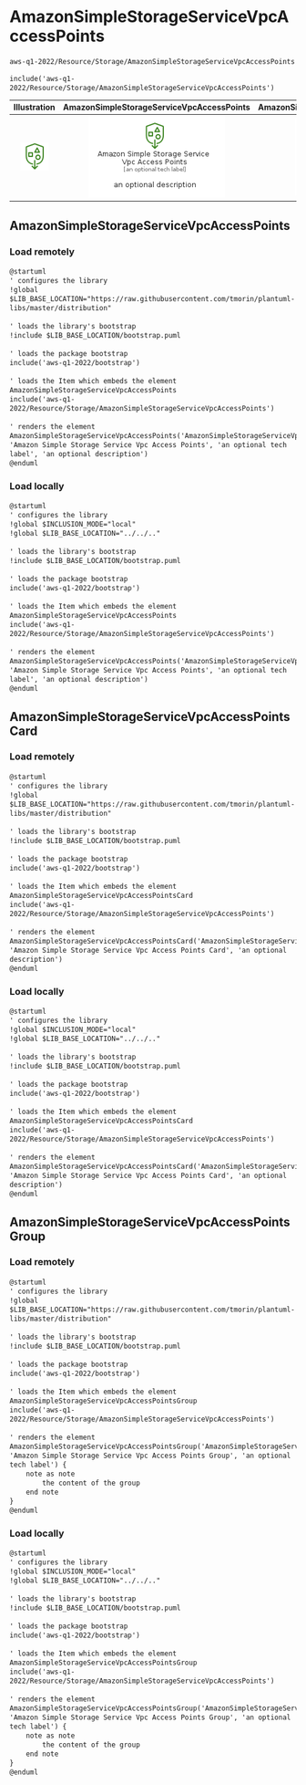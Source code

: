 # AmazonSimpleStorageServiceVpcAccessPoints


```text
aws-q1-2022/Resource/Storage/AmazonSimpleStorageServiceVpcAccessPoints
```

```text
include('aws-q1-2022/Resource/Storage/AmazonSimpleStorageServiceVpcAccessPoints')
```



| Illustration | AmazonSimpleStorageServiceVpcAccessPoints | AmazonSimpleStorageServiceVpcAccessPointsCard | AmazonSimpleStorageServiceVpcAccessPointsGroup |
| :---: | :---: | :---: | :---: |
| ![illustration for Illustration](../../../aws-q1-2022/Resource/Storage/AmazonSimpleStorageServiceVpcAccessPoints.png) | ![illustration for AmazonSimpleStorageServiceVpcAccessPoints](../../../aws-q1-2022/Resource/Storage/AmazonSimpleStorageServiceVpcAccessPoints.Local.png) | ![illustration for AmazonSimpleStorageServiceVpcAccessPointsCard](../../../aws-q1-2022/Resource/Storage/AmazonSimpleStorageServiceVpcAccessPointsCard.Local.png) | ![illustration for AmazonSimpleStorageServiceVpcAccessPointsGroup](../../../aws-q1-2022/Resource/Storage/AmazonSimpleStorageServiceVpcAccessPointsGroup.Local.png) |




## AmazonSimpleStorageServiceVpcAccessPoints

### Load remotely
```plantuml
@startuml
' configures the library
!global $LIB_BASE_LOCATION="https://raw.githubusercontent.com/tmorin/plantuml-libs/master/distribution"

' loads the library's bootstrap
!include $LIB_BASE_LOCATION/bootstrap.puml

' loads the package bootstrap
include('aws-q1-2022/bootstrap')

' loads the Item which embeds the element AmazonSimpleStorageServiceVpcAccessPoints
include('aws-q1-2022/Resource/Storage/AmazonSimpleStorageServiceVpcAccessPoints')

' renders the element
AmazonSimpleStorageServiceVpcAccessPoints('AmazonSimpleStorageServiceVpcAccessPoints', 'Amazon Simple Storage Service Vpc Access Points', 'an optional tech label', 'an optional description')
@enduml
```

### Load locally
```plantuml
@startuml
' configures the library
!global $INCLUSION_MODE="local"
!global $LIB_BASE_LOCATION="../../.."

' loads the library's bootstrap
!include $LIB_BASE_LOCATION/bootstrap.puml

' loads the package bootstrap
include('aws-q1-2022/bootstrap')

' loads the Item which embeds the element AmazonSimpleStorageServiceVpcAccessPoints
include('aws-q1-2022/Resource/Storage/AmazonSimpleStorageServiceVpcAccessPoints')

' renders the element
AmazonSimpleStorageServiceVpcAccessPoints('AmazonSimpleStorageServiceVpcAccessPoints', 'Amazon Simple Storage Service Vpc Access Points', 'an optional tech label', 'an optional description')
@enduml
```

## AmazonSimpleStorageServiceVpcAccessPointsCard

### Load remotely
```plantuml
@startuml
' configures the library
!global $LIB_BASE_LOCATION="https://raw.githubusercontent.com/tmorin/plantuml-libs/master/distribution"

' loads the library's bootstrap
!include $LIB_BASE_LOCATION/bootstrap.puml

' loads the package bootstrap
include('aws-q1-2022/bootstrap')

' loads the Item which embeds the element AmazonSimpleStorageServiceVpcAccessPointsCard
include('aws-q1-2022/Resource/Storage/AmazonSimpleStorageServiceVpcAccessPoints')

' renders the element
AmazonSimpleStorageServiceVpcAccessPointsCard('AmazonSimpleStorageServiceVpcAccessPointsCard', 'Amazon Simple Storage Service Vpc Access Points Card', 'an optional description')
@enduml
```

### Load locally
```plantuml
@startuml
' configures the library
!global $INCLUSION_MODE="local"
!global $LIB_BASE_LOCATION="../../.."

' loads the library's bootstrap
!include $LIB_BASE_LOCATION/bootstrap.puml

' loads the package bootstrap
include('aws-q1-2022/bootstrap')

' loads the Item which embeds the element AmazonSimpleStorageServiceVpcAccessPointsCard
include('aws-q1-2022/Resource/Storage/AmazonSimpleStorageServiceVpcAccessPoints')

' renders the element
AmazonSimpleStorageServiceVpcAccessPointsCard('AmazonSimpleStorageServiceVpcAccessPointsCard', 'Amazon Simple Storage Service Vpc Access Points Card', 'an optional description')
@enduml
```

## AmazonSimpleStorageServiceVpcAccessPointsGroup

### Load remotely
```plantuml
@startuml
' configures the library
!global $LIB_BASE_LOCATION="https://raw.githubusercontent.com/tmorin/plantuml-libs/master/distribution"

' loads the library's bootstrap
!include $LIB_BASE_LOCATION/bootstrap.puml

' loads the package bootstrap
include('aws-q1-2022/bootstrap')

' loads the Item which embeds the element AmazonSimpleStorageServiceVpcAccessPointsGroup
include('aws-q1-2022/Resource/Storage/AmazonSimpleStorageServiceVpcAccessPoints')

' renders the element
AmazonSimpleStorageServiceVpcAccessPointsGroup('AmazonSimpleStorageServiceVpcAccessPointsGroup', 'Amazon Simple Storage Service Vpc Access Points Group', 'an optional tech label') {
    note as note
        the content of the group
    end note
}
@enduml
```

### Load locally
```plantuml
@startuml
' configures the library
!global $INCLUSION_MODE="local"
!global $LIB_BASE_LOCATION="../../.."

' loads the library's bootstrap
!include $LIB_BASE_LOCATION/bootstrap.puml

' loads the package bootstrap
include('aws-q1-2022/bootstrap')

' loads the Item which embeds the element AmazonSimpleStorageServiceVpcAccessPointsGroup
include('aws-q1-2022/Resource/Storage/AmazonSimpleStorageServiceVpcAccessPoints')

' renders the element
AmazonSimpleStorageServiceVpcAccessPointsGroup('AmazonSimpleStorageServiceVpcAccessPointsGroup', 'Amazon Simple Storage Service Vpc Access Points Group', 'an optional tech label') {
    note as note
        the content of the group
    end note
}
@enduml
```

